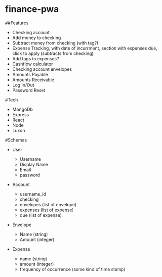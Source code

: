 # finance-pwa

##Features
- Checking account
- Add money to checking
- Subtract money from checking (with tag?)
- Expense Tracking, with date of incurrment, section with expenses due, click to apply (subtracts from checking)
- Add tags to expenses?
- Cashflow calculator
- Checking account envelopes
- Amounts Payable
- Amounts Receivable
- Log In/Out
- Password Reset


#Tech
- MongoDb
- Express
- React
- Node
- Luxon


#Schemas
- User
    - Username
    - Display Name
    - Email
    - password

- Account
    - username_id
    - checking
    - envelopes (list of envelope)
    - expenses (list of expense)
    - due (list of expense)

- Envelope
    - Name (string)
    - Amount (integer)

- Expense
    - name (string)
    - amount (integer)
    - frequency of occurrence (some kind of time stamp)


